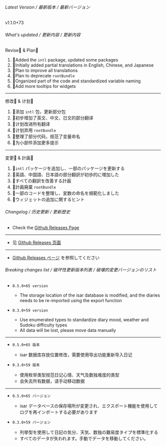 ###### Latest Version / 最新版本 / 最新バージョン

v1.1.0+73

###### What's updated / 更新内容 / 更新内容

Revise📖 & Plan🚀

1. 📖Added the `intl` package, updated some packages
2. 📖Initially added partial translations in English, Chinese, and Japanese
3. 🚀Plan to improve all translations
4. 🚀Plan to deprecate `rootBundle`
5. 📖Organized part of the code and standardized variable naming
6. 📖Add more tooltips for widgets

---

修改📖 & 计划🚀

1. 📖添加 `intl` 包，更新部分包
2. 📖初步增加了英文、中文、日文的部分翻译
3. 🚀计划改进所有翻译
4. 🚀计划弃用 `rootBundle`
5. 📖整理了部分代码，规范了变量命名
6. 📖为小部件添加更多提示

---

変更📖 & 計画🚀

1. 📖` intl ` パッケージを追加し、一部のパッケージを更新する
2. 📖英語、中国語、日本語の部分翻訳が初歩的に増加した
3. 🚀すべての翻訳を改善する計画
4. 🚀計画廃棄 `rootBundle`
5. 📖一部のコードを整理し、変数の命名を規範化しました
6. 📖ウィジェットの追加に関するヒント

###### Changelog / 历史更新 / 更新歴史

- Check the [Github Releases Page](https://github.com/Cierra-Runis/mercurius/releases)

---

- 见 [Github Releases 页面](https://github.com/Cierra-Runis/mercurius/releases)

---

- [Github Releases ページ](https://github.com/Cierra-Runis/mercurius/releases) を参照してください

###### Breaking changes list / 破坏性更新版本列表 / 破壊的変更バージョンのリスト

- `0.5.0+65 version`
  - The storage location of the isar database is modified, and the diaries needs to be re-imported using the export function

- `0.3.0+59 version`
  - Use enumerated types to standardize diary mood, weather and Sudoku difficulty types
  - All data will be lost, please move data manually

---

- `0.5.0+65 版本`
  - isar 数据库存放位置修改，需要使用导出功能重新导入日记

- `0.3.0+59 版本`
  - 使用枚举类型规范日记心情、天气及数独难度的类型
  - 会失去所有数据，请手动移动数据

---

- `0.5.0+65 バージョン`
  - isar データベースの保存場所が変更され、エクスポート機能を使用してログを再インポートする必要があります

- `0.3.0+59 バージョン`
  - 列挙型を使用して日記の気分、天気、数独の難易度タイプを標準化する
  - すべてのデータが失われます。手動でデータを移動してください。
